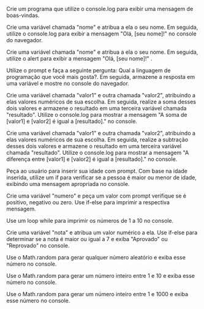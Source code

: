 Crie um programa que utilize o console.log para exibir uma mensagem de boas-vindas.

Crie uma variável chamada "nome" e atribua a ela o seu nome. Em seguida, utilize o console.log para exibir a mensagem "Olá, [seu nome]!" no console do navegador.

Crie uma variável chamada "nome" e atribua a ela o seu nome. Em seguida, utilize o alert para exibir a mensagem "Olá, [seu nome]!" .

Utilize o prompt e faça a seguinte pergunta: Qual a linguagem de programação que você mais gosta?. Em seguida, armazene a resposta em uma variável e mostre no console do navegador.

Crie uma variável chamada "valor1" e outra chamada "valor2", atribuindo a elas valores numéricos de sua escolha. Em seguida, realize a soma desses dois valores e armazene o resultado em uma terceira variável chamada "resultado". Utilize o console.log para mostrar a mensagem "A soma de [valor1] e [valor2] é igual a [resultado]." no console.

Crie uma variável chamada "valor1" e outra chamada "valor2", atribuindo a elas valores numéricos de sua escolha. Em seguida, realize a subtração desses dois valores e armazene o resultado em uma terceira variável chamada "resultado". Utilize o console.log para mostrar a mensagem "A diferença entre [valor1] e [valor2] é igual a [resultado]." no console.

Peça ao usuário para inserir sua idade com prompt. Com base na idade inserida, utilize um if para verificar se a pessoa é maior ou menor de idade, exibindo uma mensagem apropriada no console.

Crie uma variável "numero" e peça um valor com prompt verifique se é positivo, negativo ou zero. Use if-else para imprimir a respectiva mensagem.

Use um loop while para imprimir os números de 1 a 10 no console.

Crie uma variável "nota" e atribua um valor numérico a ela. Use if-else para determinar se a nota é maior ou igual a 7 e exiba "Aprovado" ou "Reprovado" no console.

Use o Math.random para gerar qualquer número aleatório e exiba esse número no console.

Use o Math.random para gerar um número inteiro entre 1 e 10 e exiba esse número no console.

Use o Math.random para gerar um número inteiro entre 1 e 1000 e exiba esse número no console.